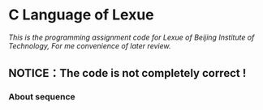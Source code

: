 # C Language of Lexue
*This is the programming assignment code for Lexue of Beijing Institute of Technology, For me convenience of later review.*

## **NOTICE：The code is not completely correct !**

### About sequence
